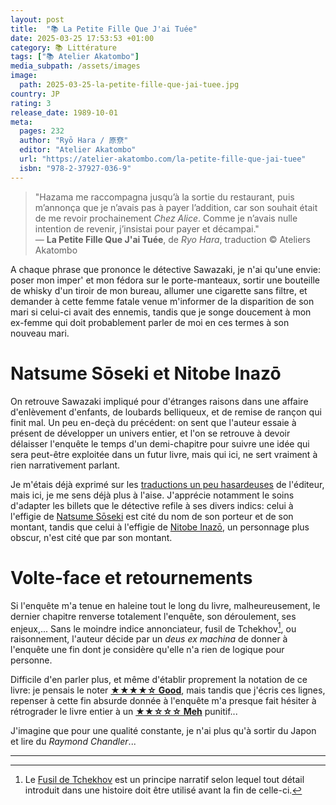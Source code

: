 ```yaml
---
layout: post
title:  "📚 La Petite Fille Que J'ai Tuée"
date: 2025-03-25 17:53:53 +01:00
category: 📚 Littérature
tags: ["📚 Atelier Akatombo"]
media_subpath: /assets/images
image:
  path: 2025-03-25-la-petite-fille-que-jai-tuee.jpg
country: JP
rating: 3
release_date: 1989-10-01
meta:
  pages: 232
  author: "Ryō Hara / 原尞"
  editor: "Atelier Akatombo"
  url: "https://atelier-akatombo.com/la-petite-fille-que-jai-tuee"
  isbn: "978-2-37927-036-9"
---
```


>"Hazama me raccompagna jusqu’à la sortie du restaurant, puis m’annonça que je n’avais pas à payer l’addition, car son souhait était de me revoir prochainement *Chez Alice*. Comme je n’avais nulle intention de revenir, j’insistai pour payer et décampai."   
>― **La Petite Fille Que J'ai Tuée**, de *Ryo Hara*, traduction © Ateliers Akatombo

A chaque phrase que prononce le détective Sawazaki, je n'ai qu'une envie: poser mon imper' et mon fédora sur le porte-manteaux, sortir une bouteille de whisky d'un tiroir de mon bureau, allumer une cigarette sans filtre, et demander à cette femme fatale venue m'informer de la disparition de son mari si celui-ci avait des ennemis, tandis que je songe doucement à mon ex-femme qui doit probablement parler de moi en ces termes à son nouveau mari.

# Natsume Sōseki et Nitobe Inazō

On retrouve Sawazaki impliqué pour d'étranges raisons dans une affaire d'enlèvement d'enfants, de loubards belliqueux, et de remise de rançon qui finit mal. Un peu en-deçà du précédent: on sent que l'auteur essaie à présent de développer un univers entier, et l'on se retrouve à devoir délaisser l'enquête le temps d'un demi-chapitre pour suivre une idée qui sera peut-être exploitée dans un futur livre, mais qui ici, ne sert vraiment à rien narrativement parlant.

Je m'étais déjà exprimé sur les [traductions un peu hasardeuses](/posts/le-singe-venimeux/#la-faute-en-est-au-traducteur) de l'éditeur, mais ici, je me sens déjà plus à l'aise. J'apprécie notamment le soins d'adapter les billets que le détective refile à ses divers indics: celui à l'effigie de [<i class="fab fa-wikipedia-w"></i> Natsume Sōseki](https://fr.wikipedia.org/wiki/Natsume_S%C5%8Dseki) est cité du nom de son porteur et de son montant, tandis que celui à l'effigie de [<i class="fab fa-wikipedia-w"></i> Nitobe Inazō](https://fr.wikipedia.org/wiki/Nitobe_Inaz%C5%8D), un personnage plus obscur, n'est cité que par son montant.

# Volte-face et retournements

Si l'enquête m'a tenue en haleine tout le long du livre, malheureusement, le dernier chapitre renverse totalement l'enquête, son déroulement, ses enjeux,... Sans le moindre indice annonciateur, fusil de Tchekhov[^1], ou raisonnement, l'auteur décide par un *deus ex machina* de donner à l'enquête une fin dont je considère qu'elle n'a rien de logique pour personne.

Difficile d'en parler plus, et même d'établir proprement la notation de ce livre: je pensais le noter [**★★★★☆ Good**](/ratings/4-good.html), mais tandis que j'écris ces lignes, repenser à cette fin absurde donnée à l'enquête m'a presque fait hésiter à rétrograder le livre entier à un [**★★☆☆☆ Meh**](/ratings/2-meh.html) punitif...

J'imagine que pour une qualité constante, je n'ai plus qu'à sortir du Japon et lire du *Raymond Chandler*...

* * *
[^1]: Le [<i class="fab fa-wikipedia-w"></i> Fusil de Tchekhov](https://fr.wikipedia.org/wiki/Fusil_de_Tchekhov) est un principe narratif selon lequel tout détail introduit dans une histoire doit être utilisé avant la fin de celle-ci.

